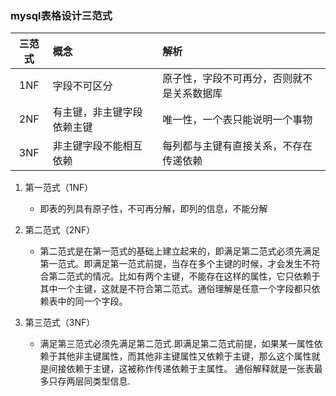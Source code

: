 
### mysql表格设计三范式
|三范式|概念|解析|
|:------:|:----|:----|
|1NF|字段不可区分|原子性，字段不可再分，否则就不是关系数据库|
|2NF|有主键，非主键字段依赖主键|唯一性，一个表只能说明一个事物|
|3NF|非主键字段不能相互依赖|每列都与主键有直接关系，不存在传递依赖|

1. 第一范式（1NF）
    * 即表的列具有原子性，不可再分解，即列的信息，不能分解

2. 第二范式（2NF）
    * 第二范式是在第一范式的基础上建立起来的，即满足第二范式必须先满足第一范式。即满足第一范式前提，当存在多个主键的时候，才会发生不符合第二范式的情况。比如有两个主键，不能存在这样的属性，它只依赖于其中一个主键，这就是不符合第二范式。通俗理解是任意一个字段都只依赖表中的同一个字段。
    
3. 第三范式（3NF）
    * 满足第三范式必须先满足第二范式.即满足第二范式前提，如果某一属性依赖于其他非主键属性，而其他非主键属性又依赖于主键，那么这个属性就是间接依赖于主键，这被称作传递依赖于主属性。 通俗解释就是一张表最多只存两层同类型信息.
    
 
    